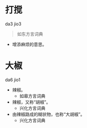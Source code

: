 # 打搅
da3 jio3
> 如东方言词典
- 增添麻烦的意思。





# 大椒
da6 jio1
+ 辣椒。
  * 如皋方言词典
+ 辣椒，又称“胡椒”。
  * 兴化方言词典
+ 由辣椒路成的糊状物，也称“大胡椒”。
  * 兴化方言词典
